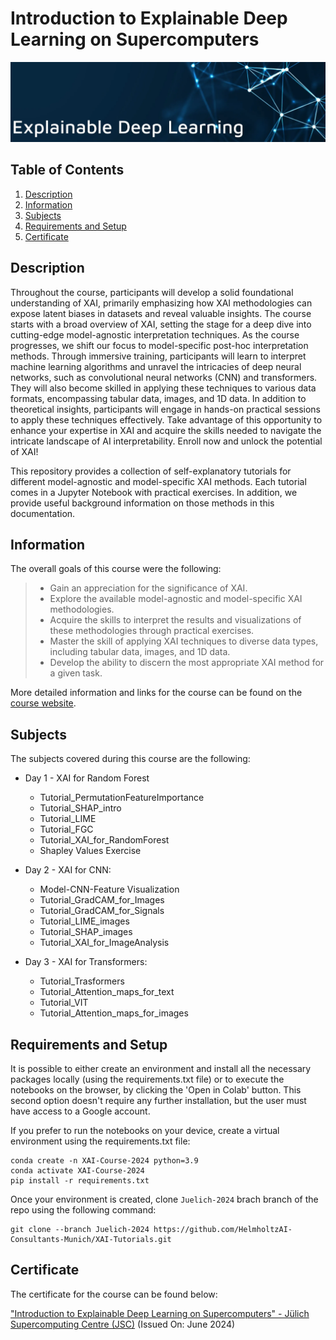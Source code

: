 # Introduction to Explainable Deep Learning on Supercomputers

![Course](images/banner.png)

## Table of Contents
1. [Description](#description)
2. [Information](#information)
3. [Subjects](#subjects)
4. [Requirements and Setup](#requirements)
5. [Certificate](#certificate)

<a name="descripton"></a>
## Description

Throughout the course, participants will develop a solid foundational understanding of XAI, primarily emphasizing how XAI methodologies can expose latent
biases in datasets and reveal valuable insights.
The course starts with a broad overview of XAI, setting the stage for a deep dive into cutting-edge model-agnostic interpretation techniques. As the course progresses, we shift our focus to model-specific post-hoc interpretation methods. Through immersive training, participants will learn to interpret machine learning algorithms and unravel the intricacies of deep neural networks, such as convolutional neural networks (CNN) and transformers. They will also become skilled in applying these techniques to various data formats, encompassing tabular data, images, and 1D data.
In addition to theoretical insights, participants will engage in hands-on practical sessions to apply these techniques effectively.
Take advantage of this opportunity to enhance your expertise in XAI and acquire the skills needed to navigate the intricate landscape of AI interpretability. Enroll now and unlock the potential of XAI!

This repository provides a collection of self-explanatory tutorials for different model-agnostic and model-specific XAI methods. Each tutorial comes in a Jupyter Notebook with practical exercises. In addition, we provide useful background information on those methods in this documentation.

<a name="information"></a>
## Information

The overall goals of this course were the following:
> - Gain an appreciation for the significance of XAI.
> - Explore the available model-agnostic and model-specific XAI methodologies.
> - Acquire the skills to interpret the results and visualizations of these methodologies through practical exercises.
> - Master the skill of applying XAI techniques to diverse data types, including tabular data, images, and 1D data.
> - Develop the ability to discern the most appropriate XAI method for a given task.

More detailed information and links for the course can be found on the [course website](https://xai-tutorials.readthedocs.io/en/latest/).

<a name="subjects"></a>
## Subjects

The subjects covered during this course are the following:

* Day 1 - XAI for Random Forest 
    + Tutorial_PermutationFeatureImportance
    + Tutorial_SHAP_intro
    + Tutorial_LIME
    + Tutorial_FGC
    + Tutorial_XAI_for_RandomForest
    + Shapley Values Exercise
    
* Day 2 - XAI for CNN:
    + Model-CNN-Feature Visualization
    + Tutorial_GradCAM_for_Images
    + Tutorial_GradCAM_for_Signals
    + Tutorial_LIME_images
    + Tutorial_SHAP_images
    + Tutorial_XAI_for_ImageAnalysis

    
* Day 3 - XAI for Transformers:
    + Tutorial_Trasformers
    + Tutorial_Attention_maps_for_text
    + Tutorial_VIT
    + Tutorial_Attention_maps_for_images

<a name="requirements"></a>
## Requirements and Setup

It is possible to either create an environment and install all the necessary packages locally (using the requirements.txt file) or to execute the notebooks on the browser, by clicking the 'Open in Colab' button. This second option doesn't require any further installation, but the user must have access to a Google account.

If you prefer to run the notebooks on your device, create a virtual environment using the requirements.txt file:
```
conda create -n XAI-Course-2024 python=3.9
conda activate XAI-Course-2024
pip install -r requirements.txt
```

Once your environment is created, clone `Juelich-2024` brach branch of the repo using the following command:

```
git clone --branch Juelich-2024 https://github.com/HelmholtzAI-Consultants-Munich/XAI-Tutorials.git
```

<a name="certificate"></a>
## Certificate

The certificate for the course can be found below:

["Introduction to Explainable Deep Learning on Supercomputers" - Jülich Supercomputing Centre (JSC)](https://github.com/HROlive/Introduction-to-Explainable-Deep-Learning-on-Supercomputers/blob/main/images/certificate.pdf) (Issued On: June 2024)
